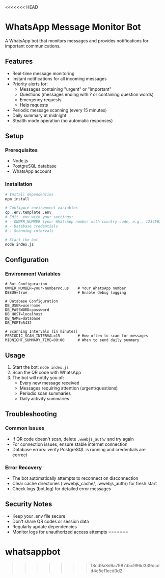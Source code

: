 <<<<<<< HEAD
# WhatsApp Message Monitor Bot

A WhatsApp bot that monitors messages and provides notifications for important communications.

## Features

- Real-time message monitoring
- Instant notifications for all incoming messages
- Priority alerts for:
  - Messages containing "urgent" or "important"
  - Questions (messages ending with ? or containing question words)
  - Emergency requests
  - Help requests
- Periodic message scanning (every 15 minutes)
- Daily summary at midnight
- Stealth mode operation (no automatic responses)

## Setup

### Prerequisites
- Node.js
- PostgreSQL database
- WhatsApp account

### Installation
```bash
# Install dependencies
npm install

# Configure environment variables
cp .env.template .env
# Edit .env with your settings:
# - OWNER_NUMBER (your WhatsApp number with country code, e.g., 1234567890@c.us)
# - Database credentials
# - Scanning intervals

# Start the bot
node index.js
```

## Configuration

### Environment Variables
```env
# Bot Configuration
OWNER_NUMBER=your-number@c.us    # Your WhatsApp number
DEBUG=true                       # Enable debug logging

# Database Configuration
DB_USER=username
DB_PASSWORD=password
DB_HOST=localhost
DB_NAME=database
DB_PORT=5432

# Scanning Intervals (in minutes)
PERIODIC_SCAN_INTERVAL=15        # How often to scan for messages
MIDNIGHT_SUMMARY_TIME=00:00      # When to send daily summary
```

## Usage

1. Start the bot: `node index.js`
2. Scan the QR code with WhatsApp
3. The bot will notify you of:
   - Every new message received
   - Messages requiring attention (urgent/questions)
   - Periodic scan summaries
   - Daily activity summaries

## Troubleshooting

### Common Issues
- If QR code doesn't scan, delete `.wwebjs_auth/` and try again
- For connection issues, ensure stable internet connection
- Database errors: verify PostgreSQL is running and credentials are correct

### Error Recovery
- The bot automatically attempts to reconnect on disconnection
- Clear cache directories (.wwebjs_cache/, .wwebjs_auth/) for fresh start
- Check logs (bot.log) for detailed error messages

## Security Notes

- Keep your .env file secure
- Don't share QR codes or session data
- Regularly update dependencies
- Monitor logs for unauthorized access attempts
=======
# whatsappbot
>>>>>>> 18cd9a8d6a7987d5c996d339dcdd4c5ef1ecd3d2
